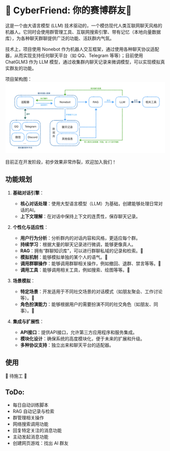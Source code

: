 # 🚧 CyberFriend: 你的赛博群友🤖
这是一个由大语言模型 (LLM) 技术驱动的，一个模仿现代人类互联网聊天风格的机器人。它同时会使用群管理工具、互联网搜索引擎、带有记忆（本地向量数据库），为各种聊天群聊提供广泛的功能、活跃群内气氛。

技术上，项目使用 Nonebot 作为机器人交互框架，通过使用各种聊天协议适配器，从而实现支持任何聊天平台（如 QQ、Telegram 等等）；目前使用 ChatGLM3 作为 LLM 模型，通过收集群内聊天记录来微调模型，可以实现模拟真实群友的功能。

项目架构图：
![](resources/structure.png)

目前正在开发阶段，初步效果非常炸裂，欢迎加入我们！

## 功能规划

1. **基础对话引擎**：
   - **核心对话处理**：使用大型语言模型（LLM）为基础，创建能够处理日常对话的AI。
   - **上下文理解**：在对话中保持上下文的连贯性，保存聊天记录。

2. **个性化与适应性**：
   - **用户行为分析**：分析群内的对话内容和风格，更适应每个群。
   - **持续学习**：根据大量的聊天记录进行微调，能够更像真人。
   - **RAG**：拥有“群聊知识库”，可以进行群聊私域的记录和检索。🚧
   - **模拟机制**：能够模拟单独的某个人的语气。🚧
   - **调用群聊操作**：能够调用群聊相关操作，例如撤回、退群、禁言等等。🚧
   - **调用工具**：能够调用相关工具，例如搜索、绘图等等。🚧

3. **场景模拟**：
   - **特定场景**：开发适用于不同社交场景的对话模式（如朋友聚会、工作讨论等）。🚧
   - **角色扮演能力**：能够根据用户的需要扮演不同的社交角色（如朋友、同事）。🚧

4. **集成与扩展性**：
   - **API接口**：提供API接口，允许第三方应用程序和服务集成。
   - **模块化设计**：确保系统的高度模块化，便于未来的扩展和升级。
   - **多种协议支持**：独立出来和聊天平台的适配器。

## 使用

🚧 待施工 🚧

## ToDo:
   - 每日自动训练脚本
   - RAG 自动记录与检索
   - 群管理相关操作
   - 网络搜索调用功能
   - 回复特定关注的消息功能
   - 主动发起消息功能
   - 创建网页游戏：找出 AI 群友

